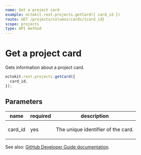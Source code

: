 ```yaml
---
name: Get a project card
example: octokit.rest.projects.getCard({ card_id })
route: GET /projects/columns/cards/{card_id}
scope: projects
type: API method
---
```


# Get a project card

Gets information about a project card.

```js
octokit.rest.projects.getCard({
  card_id,
});
```

## Parameters

<table>
  <thead>
    <tr>
      <th>name</th>
      <th>required</th>
      <th>description</th>
    </tr>
  </thead>
  <tbody>
    <tr><td>card_id</td><td>yes</td><td>

The unique identifier of the card.

</td></tr>
  </tbody>
</table>

See also: [GitHub Developer Guide documentation](https://docs.github.com/rest/reference/projects#get-a-project-card).
